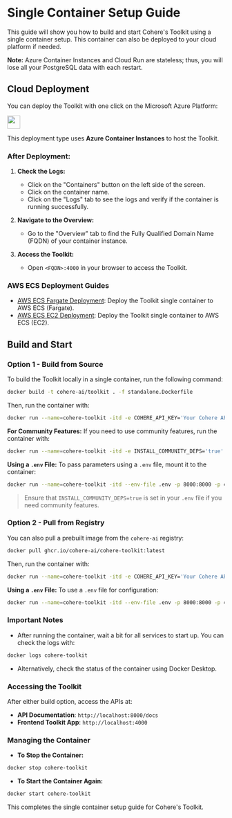# Single Container Setup Guide

This guide will show you how to build and start Cohere's Toolkit using a single container setup. This container can also be deployed to your cloud platform if needed.

**Note:** Azure Container Instances and Cloud Run are stateless; thus, you will lose all your PostgreSQL data with each restart.

## Cloud Deployment

You can deploy the Toolkit with one click on the Microsoft Azure Platform:

[<img src="https://aka.ms/deploytoazurebutton" height="30px">](https://portal.azure.com/#create/Microsoft.Template/uri/https%3A%2F%2Fraw.githubusercontent.com%2Fcohere-ai%2Fcohere-toolkit%2Fmain%2Fazuredeploy.json)

This deployment type uses **Azure Container Instances** to host the Toolkit. 

### After Deployment:
1. **Check the Logs:**
   - Click on the "Containers" button on the left side of the screen.
   - Click on the container name.
   - Click on the "Logs" tab to see the logs and verify if the container is running successfully.

2. **Navigate to the Overview:**
   - Go to the "Overview" tab to find the Fully Qualified Domain Name (FQDN) of your container instance.

3. **Access the Toolkit:**
   - Open `<FQDN>:4000` in your browser to access the Toolkit.

### AWS ECS Deployment Guides
- [AWS ECS Fargate Deployment](aws_ecs_single_container.md): Deploy the Toolkit single container to AWS ECS (Fargate).
- [AWS ECS EC2 Deployment](docs/deployment_guides/aws_ecs_single_container_ec2.md): Deploy the Toolkit single container to AWS ECS (EC2).

## Build and Start

### Option 1 - Build from Source

To build the Toolkit locally in a single container, run the following command:
```bash
docker build -t cohere-ai/toolkit . -f standalone.Dockerfile   
```

Then, run the container with:
```bash
docker run --name=cohere-toolkit -itd -e COHERE_API_KEY='Your Cohere API key here' -p 8000:8000 -p 4000:4000 cohere-ai/cohere-toolkit
```

**For Community Features:**
If you need to use community features, run the container with:
```bash
docker run --name=cohere-toolkit -itd -e INSTALL_COMMUNITY_DEPS='true' -e COHERE_API_KEY='Your Cohere API key here' -p 8000:8000 -p 4000:4000 cohere-ai/cohere-toolkit
```

**Using a `.env` File:**
To pass parameters using a `.env` file, mount it to the container:
```bash
docker run --name=cohere-toolkit -itd --env-file .env -p 8000:8000 -p 4000:4000 cohere-ai/cohere-toolkit
```
> Ensure that `INSTALL_COMMUNITY_DEPS=true` is set in your `.env` file if you need community features.

### Option 2 - Pull from Registry

You can also pull a prebuilt image from the `cohere-ai` registry:
```bash
docker pull ghcr.io/cohere-ai/cohere-toolkit:latest
```

Then, run the container with:
```bash
docker run --name=cohere-toolkit -itd -e COHERE_API_KEY='Your Cohere API key here' -p 8000:8000 -p 4000:4000 ghcr.io/cohere-ai/cohere-toolkit
```

**Using a `.env` File:**
To use a `.env` file for configuration:
```bash
docker run --name=cohere-toolkit -itd --env-file .env -p 8000:8000 -p 4000:4000 ghcr.io/cohere-ai/cohere-toolkit
```

### Important Notes

- After running the container, wait a bit for all services to start up. You can check the logs with:
```bash
docker logs cohere-toolkit
```
- Alternatively, check the status of the container using Docker Desktop.

### Accessing the Toolkit

After either build option, access the APIs at:
- **API Documentation**: `http://localhost:8000/docs`
- **Frontend Toolkit App**: `http://localhost:4000`

### Managing the Container

- **To Stop the Container:**
```bash
docker stop cohere-toolkit
```

- **To Start the Container Again:**
```bash
docker start cohere-toolkit
```

This completes the single container setup guide for Cohere's Toolkit.